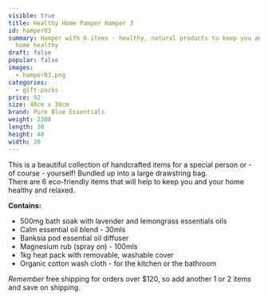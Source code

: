 ```yaml
---
visible: true
title: Healthy Home Pamper Hamper 3
id: hamper03
summary: Hamper with 6 items - healthy, natural products to keep you and your
  home healthy
draft: false
popular: false
images:
  - hamper03.png
categories:
  - gift-packs
price: 92
size: 40cm x 30cm
brand: Pure Blue Essentials
weight: 2300
length: 30
height: 40
width: 20
---
```

T﻿his is a beautiful collection of handcrafted items for a special person or - of course - yourself! Bundled up into a large drawstring bag. \
There are 6 eco-friendly items that will help to keep you and your home healthy and relaxed.  

**C﻿ontains:**

* 5﻿00mg bath soak with lavender and lemongrass essentials oils
* C﻿alm essential oil blend - 30mls
* B﻿anksia pod essential oil diffuser
* M﻿agnesium rub (spray on) - 100mls
* 1kg heat pack with removable, washable cover
* O﻿rganic cotton wash cloth - for the kitchen or the bathroom

*R﻿emember* free shipping for orders over $120, so add another 1 or 2 items and save on shipping.